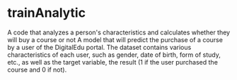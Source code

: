 # trainAnalytic
A code that analyzes a person's characteristics and calculates whether they will buy a course or not
A model that will predict the purchase of a course by a user of the DigitalEdu portal. The dataset contains various characteristics of each user, such as gender, date of birth, form of study, etc., as well as the target variable, the result (1 if the user purchased the course and 0 if not).
